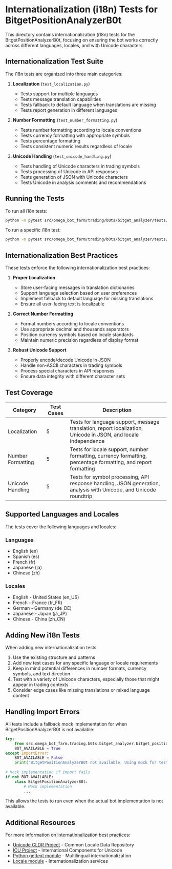 # Internationalization (i18n) Tests for BitgetPositionAnalyzerB0t

This directory contains internationalization (i18n) tests for the BitgetPositionAnalyzerB0t, focusing on ensuring the bot works correctly across different languages, locales, and with Unicode characters.

## Internationalization Test Suite

The i18n tests are organized into three main categories:

1. **Localization** (`test_localization.py`)
   - Tests support for multiple languages
   - Tests message translation capabilities
   - Tests fallback to default language when translations are missing
   - Tests report generation in different languages

2. **Number Formatting** (`test_number_formatting.py`)
   - Tests number formatting according to locale conventions
   - Tests currency formatting with appropriate symbols
   - Tests percentage formatting
   - Tests consistent numeric results regardless of locale

3. **Unicode Handling** (`test_unicode_handling.py`)
   - Tests handling of Unicode characters in trading symbols
   - Tests processing of Unicode in API responses
   - Tests generation of JSON with Unicode characters
   - Tests Unicode in analysis comments and recommendations

## Running the Tests

To run all i18n tests:

```bash
python -m pytest src/omega_bot_farm/trading/b0ts/bitget_analyzer/tests/i18n
```

To run a specific i18n test:

```bash
python -m pytest src/omega_bot_farm/trading/b0ts/bitget_analyzer/tests/i18n/test_localization.py
```

## Internationalization Best Practices

These tests enforce the following internationalization best practices:

1. **Proper Localization**
   - Store user-facing messages in translation dictionaries
   - Support language selection based on user preferences
   - Implement fallback to default language for missing translations
   - Ensure all user-facing text is localizable

2. **Correct Number Formatting**
   - Format numbers according to locale conventions
   - Use appropriate decimal and thousands separators
   - Position currency symbols based on locale standards
   - Maintain numeric precision regardless of display format

3. **Robust Unicode Support**
   - Properly encode/decode Unicode in JSON
   - Handle non-ASCII characters in trading symbols
   - Process special characters in API responses
   - Ensure data integrity with different character sets

## Test Coverage

| Category | Test Cases | Description |
|----------|------------|-------------|
| Localization | 5 | Tests for language support, message translation, report localization, Unicode in JSON, and locale independence |
| Number Formatting | 5 | Tests for locale support, number formatting, currency formatting, percentage formatting, and report formatting |
| Unicode Handling | 5 | Tests for symbol processing, API response handling, JSON generation, analysis with Unicode, and Unicode roundtrip |

## Supported Languages and Locales

The tests cover the following languages and locales:

### Languages

- English (en)
- Spanish (es)
- French (fr)
- Japanese (ja)
- Chinese (zh)

### Locales

- English - United States (en_US)
- French - France (fr_FR)
- German - Germany (de_DE)
- Japanese - Japan (ja_JP)
- Chinese - China (zh_CN)

## Adding New i18n Tests

When adding new internationalization tests:

1. Use the existing structure and patterns
2. Add new test cases for any specific language or locale requirements
3. Keep in mind potential differences in number formats, currency symbols, and text direction
4. Test with a variety of Unicode characters, especially those that might appear in trading contexts
5. Consider edge cases like missing translations or mixed language content

## Handling Import Errors

All tests include a fallback mock implementation for when BitgetPositionAnalyzerB0t is not available:

```python
try:
    from src.omega_bot_farm.trading.b0ts.bitget_analyzer.bitget_position_analyzer_b0t import BitgetPositionAnalyzerB0t
    BOT_AVAILABLE = True
except ImportError:
    BOT_AVAILABLE = False
    print("BitgetPositionAnalyzerB0t not available. Using mock for tests.")
    
# Mock implementation if import fails
if not BOT_AVAILABLE:
    class BitgetPositionAnalyzerB0t:
        # Mock implementation
        ...
```

This allows the tests to run even when the actual bot implementation is not available.

## Additional Resources

For more information on internationalization best practices:

- [Unicode CLDR Project](http://cldr.unicode.org/) - Common Locale Data Repository
- [ICU Project](http://site.icu-project.org/) - International Components for Unicode
- [Python gettext module](https://docs.python.org/3/library/gettext.html) - Multilingual internationalization
- [Locale module](https://docs.python.org/3/library/locale.html) - Internationalization services
